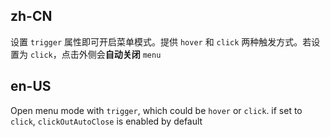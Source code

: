 ## zh-CN

设置 `trigger` 属性即可开启菜单模式。提供 `hover` 和 `click` 两种触发方式。若设置为 `click`，点击外侧会**自动关闭** `menu`

## en-US

Open menu mode with `trigger`, which could be `hover` or `click`. if set to `click`, `clickOutAutoClose` is enabled by default
